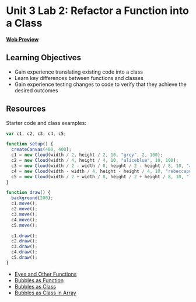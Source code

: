 # Unit 3 Lab 2: Refactor a Function into a Class

[**Web Preview**](https://cchirpy.github.io/IMM120/assignments/cloud/)

## Learning Objectives
- Gain experience translating existing code into a class
- Learn key differences between functions and classes
- Gain experience testing changes to code to verify that they achieve the desired outcomes

## Resources
Starter code and class examples:
```javascript
var c1, c2, c3, c4, c5;

function setup() {
  createCanvas(400, 400);
  c1 = new Cloud(width / 2, height / 2, 10, "grey", 2, 100);
  c2 = new Cloud(width / 4, height / 4, 10, "aliceblue", 10, 100);
  c3 = new Cloud(width / 2 - width / 8, height / 2 - height / 8, 10, "azure", 5, 100);
  c4 = new Cloud(width - width / 4, height - height / 4, 10, "rebeccapurple", 15, 100);
  c5 = new Cloud(width / 2 + width / 8, height / 2 + height / 8, 10, "lightsteelblue", 7, 100);
}

function draw() {
  background(200);
  c1.move();
  c2.move();
  c3.move();
  c4.move();
  c5.move();

  c1.draw();
  c2.draw();
  c3.draw();
  c4.draw();
  c5.draw();
}
```
- [Eyes and Other Functions](https://editor.p5js.org/fishburj@tcnj.edu/sketches/XZ1wyPbLi)
- [Bubbles as Function](https://editor.p5js.org/fishburj@tcnj.edu/sketches/PtDhjkNeC)
- [Bubbles as Class](https://editor.p5js.org/fishburj@tcnj.edu/sketches/LWuwDFmRS)
- [Bubbles as Class in Array](https://editor.p5js.org/fishburj@tcnj.edu/sketches/kD8-7or3R)
